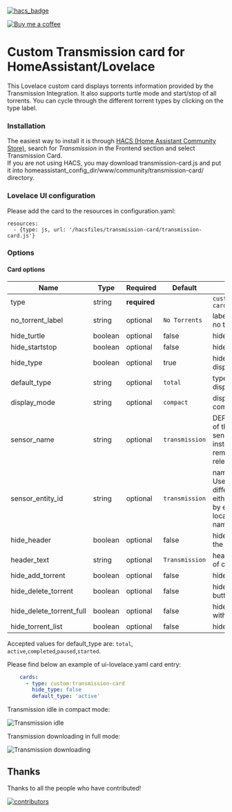 [![hacs_badge](https://img.shields.io/badge/HACS-Default-orange.svg)](https://github.com/hacs/integration)

<p><a href="https://www.buymeacoffee.com/6rF5cQl" rel="nofollow" target="_blank"><img src="https://camo.githubusercontent.com/c070316e7fb193354999ef4c93df4bd8e21522fa/68747470733a2f2f696d672e736869656c64732e696f2f7374617469632f76312e7376673f6c6162656c3d4275792532306d6525323061253230636f66666565266d6573736167653d25463025394625413525413826636f6c6f723d626c61636b266c6f676f3d6275792532306d6525323061253230636f66666565266c6f676f436f6c6f723d7768697465266c6162656c436f6c6f723d366634653337" alt="Buy me a coffee" data-canonical-src="https://img.shields.io/static/v1.svg?label=Buy%20me%20a%20coffee&amp;message=%F0%9F%A5%A8&amp;color=black&amp;logo=buy%20me%20a%20coffee&amp;logoColor=white&amp;labelColor=b0c4de" style="max-width:100%;"></a>
</p>

# Custom Transmission card for HomeAssistant/Lovelace

This Lovelace custom card displays torrents information provided by the Transmission Integration.
It also supports turtle mode and start/stop of all torrents.
You can cycle through the different torrent types by clicking on the type label.

### Installation

The easiest way to install it is through [HACS (Home Assistant Community Store)](https://github.com/hacs/frontend),
search for *Transmission* in the Frontend section and select Transmission Card.<br />
If you are not using HACS, you may download transmission-card.js and put it into
homeassistant_config_dir/www/community/transmission-card/ directory.<br />

### Lovelace UI configuration

Please add the card to the resources in configuration.yaml:

```
resources:
  - {type: js, url: '/hacsfiles/transmission-card/transmission-card.js'}
```

### Options

#### Card options

| Name                     | Type         | Required     | Default                 | Description                          |
| -------------------------| ------------ | ------------ | ----------------------- | ------------------------------------ |
| type                     | string       | **required** |                         | `custom:transmission-card`           |
| no_torrent_label         | string       | optional     | `No Torrents`           | label displayed with no torrents     |
| hide_turtle              | boolean      | optional     | false                   | hide turtle button                   |
| hide_startstop           | boolean      | optional     | false                   | hide start/stop button               |
| hide_type                | boolean      | optional     | true                    | hide type of torrents displayed      |
| default_type             | string       | optional     | `total`                 | type of torrents to display at start |
| display_mode             | string       | optional     | `compact`               | display mode: compact or full        |
| sensor_name              | string       | optional     | `transmission`          | DEPRECATED. Name of the sensor. Use sensor_entity_id instead. It will be removed in a later release. |
| sensor_entity_id         | string       | optional     | `transmission`          | name of the sensor. Useful when using different entity name either deliberately or by e.g. HA generating localized entity name/id |
| hide_header              | boolean      | optional     | false                   | hide header text at the top of card  |
| header_text              | string       | optional     | `Transmission`          | header text at the top of card       |
| hide_add_torrent         | boolean      | optional     | false                   | hide add torrent input               |
| hide_delete_torrent      | boolean      | optional     | false                   | hide delete torrent button           |
| hide_delete_torrent_full | boolean      | optional     | false                   | hide delete torrent with data button |
| hide_torrent_list        | boolean      | optional     | false                   | hide torrent list |

Accepted values for default_type are: `total`, `active`,`completed`,`paused`,`started`.

Please find below an example of ui-lovelace.yaml card entry:

```yaml
    cards:
      - type: custom:transmission-card
        hide_type: false
        default_type: 'active'
```

Transmission idle in compact mode:

![Transmission idle](https://raw.githubusercontent.com/amaximus/transmission-card/main/transmission_idle.jpg)

Transmission downloading in full mode:

![Transmission downloading](https://raw.githubusercontent.com/amaximus/transmission-card/main/transmission_downloading_full_mode.jpg)

## Thanks

Thanks to all the people who have contributed!

[![contributors](https://contributors-img.web.app/image?repo=amaximus/transmission-card)](https://github.com/amaximus/transmission-card/graphs/contributors)
